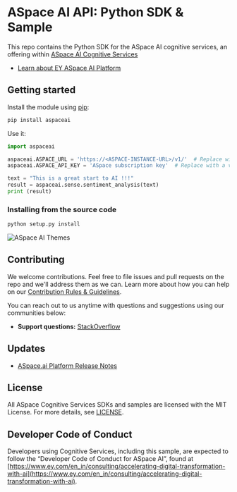 # ASpace AI API: Python SDK & Sample


This repo contains the Python SDK for the ASpace AI cognitive services, an offering within [ASpace AI Cognitive Services](https://www.ey.com/en_in/consulting/accelerating-digital-transformation-with-ai)

* [Learn about EY ASpace AI Platform](https://www.ey.com/en_in/consulting/accelerating-digital-transformation-with-ai)


## Getting started

Install the module using [pip](https://pypi.python.org/pypi/pip/):

```bash
pip install aspaceai
```

Use it:

```python
import aspaceai

aspaceai.ASPACE_URL = 'https://<ASPACE-INSTANCE-URL>/v1/'  # Replace with your aspace endpoint URL
aspaceai.ASPACE_API_KEY = 'ASpace subscription key'  # Replace with a valid Subscription Key here.

text = "This is a great start to AI !!!"
result = aspaceai.sense.sentiment_analysis(text)
print (result)
```

### Installing from the source code

```bash
python setup.py install
```
![ASpace AI Themes](https://assets.ey.com/content/dam/ey-sites/ey-com/en_in/topics/consulting/2020/07/aspace/vison-sense.png.rendition.3840.2560.png)
## Contributing

We welcome contributions. Feel free to file issues and pull requests on the repo and we'll address them as we can. Learn more about how you can help on our [Contribution Rules & Guidelines](/CONTRIBUTING.md).

You can reach out to us anytime with questions and suggestions using our communities below:
 - **Support questions:** [StackOverflow](https://stackoverflow.com/questions/tagged/aspaceai)
 
## Updates
* [ASpace.ai Platform Release Notes](https://www.ey.com/en_in/consulting/accelerating-digital-transformation-with-ai)

## License
All ASpace Cognitive Services SDKs and samples are licensed with the MIT License. For more details, see
[LICENSE](/LICENSE.txt).



## Developer Code of Conduct
Developers using Cognitive Services, including this sample, are expected to follow the “Developer Code of Conduct for ASpace AI”, found at [https://www.ey.com/en_in/consulting/accelerating-digital-transformation-with-ai](https://www.ey.com/en_in/consulting/accelerating-digital-transformation-with-ai).